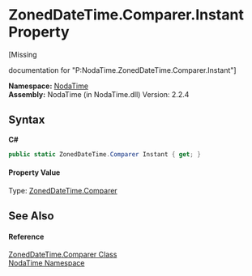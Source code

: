 # ZonedDateTime.Comparer.Instant Property 
 

\[Missing <summary> documentation for "P:NodaTime.ZonedDateTime.Comparer.Instant"\]

**Namespace:**&nbsp;<a href="N_NodaTime">NodaTime</a><br />**Assembly:**&nbsp;NodaTime (in NodaTime.dll) Version: 2.2.4

## Syntax

**C#**<br />
``` C#
public static ZonedDateTime.Comparer Instant { get; }
```


#### Property Value
Type: <a href="T_NodaTime_ZonedDateTime_Comparer">ZonedDateTime.Comparer</a>

## See Also


#### Reference
<a href="T_NodaTime_ZonedDateTime_Comparer">ZonedDateTime.Comparer Class</a><br /><a href="N_NodaTime">NodaTime Namespace</a><br />
